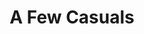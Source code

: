 ---
ee_id: '120'
site: '1'
type: '2'
long_id: 2011-114 A Few Casuals
url: 2011-114-a-few-casuals
title: A Few Casuals
year: '2011'
medium: Purple Ugg® footware, 99.9% pure lead ingots
commission:
dims: 9 x 9 x 11 inches
pitch: "​Uggs with a lead ignot in them"
ps:
live_url:
related:
youtube:
imgs: a-few-casuals-2011-114-full-database-ih.jpg
subheading:
display_year: '2011'
download:
add_credit:
add_credits:
related_code:
layout: things-i-made
---